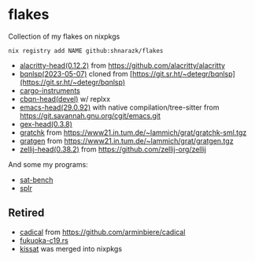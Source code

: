 # flakes
Collection of my flakes on nixpkgs

```
nix registry add NAME github:shnarazk/flakes
```

- [alacritty-head(0.12.2)](https://alacritty.org) from https://github.com/alacritty/alacritty
- [bqnlsp(2023-05-07)](https://github.iom/shnarazk/bqnlsp) cloned from [https://git.sr.ht/~detegr/bqnlsp](https://git.sr.ht/~detegr/bqnlsp)
- [cargo-instruments](https://github.com/cmyr/cargo-instruments)
- [cbqn-head(devel)](https://github.com/dzaima/CBQN) w/ replxx
- [emacs-head(29.0.92)](https://www.gnu.org/software/emacs/) with native compilation/tree-sitter from https://git.savannah.gnu.org/cgit/emacs.git
- [gex-head(0.3.8)](https://github.com/Piturnah/gex)
- [gratchk](https://www21.in.tum.de/~lammich/grat/) from https://www21.in.tum.de/~lammich/grat/gratchk-sml.tgz
- [gratgen](https://www21.in.tum.de/~lammich/grat/) from https://www21.in.tum.de/~lammich/grat/gratgen.tgz
- [zellij-head(0.38.2)](https://zellij.dev) from https://github.com/zellij-org/zellij

And some my programs:

- [sat-bench](https://github.iom/shnarazk/SAT-bench)
- [splr](https://github.com/shnarazk/splr)

## Retired

- [cadical](http://fmv.jku.at/cadical) from https://github.com/arminbiere/cadical
- [fukuoka-c19.rs](https://github.com/shnarazk/fukuoka-c19.rs)
- [kissat](http://fmv.jku.at/kissat) was merged into nixpkgs

